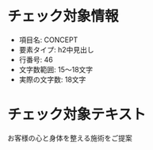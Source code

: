 # チェック対象情報

- 項目名: CONCEPT
- 要素タイプ: h2中見出し
- 行番号: 46
- 文字数範囲: 15～18文字
- 実際の文字数: 18文字

# チェック対象テキスト

お客様の心と身体を整える施術をご提案